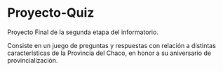 # Proyecto-Quiz
Proyecto Final de la segunda etapa del informatorio.

Consiste en un juego de preguntas y respuestas con relación
a distintas características de la Provincia del Chaco, en
honor a su aniversario de provincialización.
